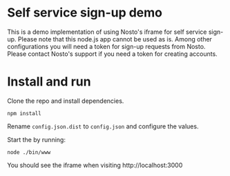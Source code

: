 # Self service sign-up demo

This is a demo implementation of using Nosto's iframe for self service sign-up. Please note that this node.js app cannot be used as is. Among other configurations you will need a token for sign-up requests from Nosto. Please contact Nosto's support if you need a token for creating accounts.

# Install and run
Clone the repo and install dependencies.

`npm install`

Rename `config.json.dist` to `config.json` and configure the values.  

Start the by running:

`node ./bin/www` 

You should see the iframe when visiting http://localhost:3000
